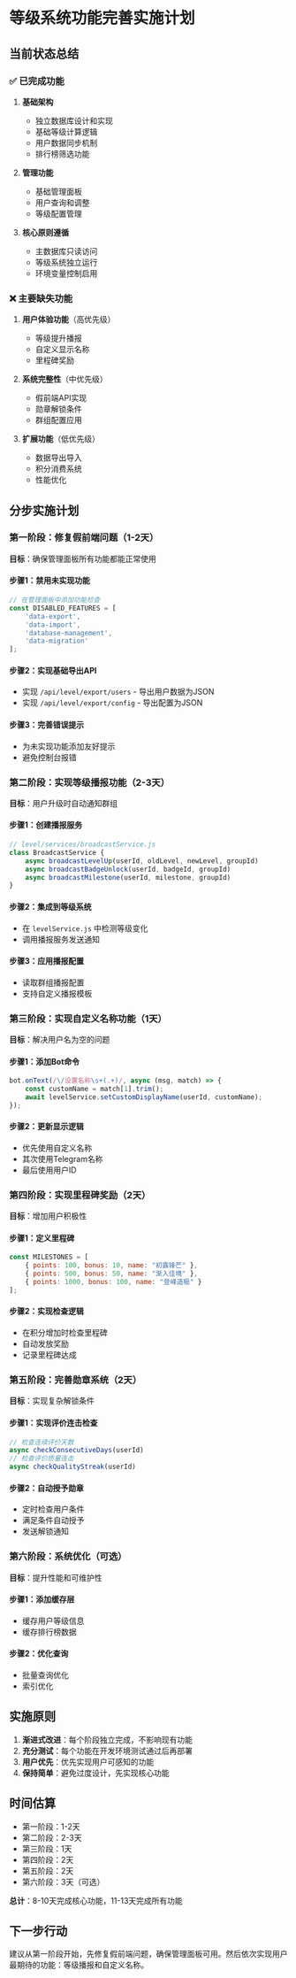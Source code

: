 # 等级系统功能完善实施计划

## 当前状态总结

### ✅ 已完成功能
1. **基础架构**
   - 独立数据库设计和实现
   - 基础等级计算逻辑
   - 用户数据同步机制
   - 排行榜筛选功能

2. **管理功能**
   - 基础管理面板
   - 用户查询和调整
   - 等级配置管理

3. **核心原则遵循**
   - 主数据库只读访问
   - 等级系统独立运行
   - 环境变量控制启用

### ❌ 主要缺失功能
1. **用户体验功能**（高优先级）
   - 等级提升播报
   - 自定义显示名称
   - 里程碑奖励

2. **系统完整性**（中优先级）
   - 假前端API实现
   - 勋章解锁条件
   - 群组配置应用

3. **扩展功能**（低优先级）
   - 数据导出导入
   - 积分消费系统
   - 性能优化

## 分步实施计划

### 第一阶段：修复假前端问题（1-2天）
**目标**：确保管理面板所有功能都能正常使用

#### 步骤1：禁用未实现功能
```javascript
// 在管理面板中添加功能检查
const DISABLED_FEATURES = [
    'data-export',
    'data-import', 
    'database-management',
    'data-migration'
];
```

#### 步骤2：实现基础导出API
- 实现 `/api/level/export/users` - 导出用户数据为JSON
- 实现 `/api/level/export/config` - 导出配置为JSON

#### 步骤3：完善错误提示
- 为未实现功能添加友好提示
- 避免控制台报错

### 第二阶段：实现等级播报功能（2-3天）
**目标**：用户升级时自动通知群组

#### 步骤1：创建播报服务
```javascript
// level/services/broadcastService.js
class BroadcastService {
    async broadcastLevelUp(userId, oldLevel, newLevel, groupId)
    async broadcastBadgeUnlock(userId, badgeId, groupId)
    async broadcastMilestone(userId, milestone, groupId)
}
```

#### 步骤2：集成到等级系统
- 在 `levelService.js` 中检测等级变化
- 调用播报服务发送通知

#### 步骤3：应用播报配置
- 读取群组播报配置
- 支持自定义播报模板

### 第三阶段：实现自定义名称功能（1天）
**目标**：解决用户名为空的问题

#### 步骤1：添加Bot命令
```javascript
bot.onText(/\/设置名称\s+(.+)/, async (msg, match) => {
    const customName = match[1].trim();
    await levelService.setCustomDisplayName(userId, customName);
});
```

#### 步骤2：更新显示逻辑
- 优先使用自定义名称
- 其次使用Telegram名称
- 最后使用用户ID

### 第四阶段：实现里程碑奖励（2天）
**目标**：增加用户积极性

#### 步骤1：定义里程碑
```javascript
const MILESTONES = [
    { points: 100, bonus: 10, name: "初露锋芒" },
    { points: 500, bonus: 50, name: "渐入佳境" },
    { points: 1000, bonus: 100, name: "登峰造极" }
];
```

#### 步骤2：实现检查逻辑
- 在积分增加时检查里程碑
- 自动发放奖励
- 记录里程碑达成

### 第五阶段：完善勋章系统（2天）
**目标**：实现复杂解锁条件

#### 步骤1：实现评价连击检查
```javascript
// 检查连续评价天数
async checkConsecutiveDays(userId)
// 检查评价质量连击
async checkQualityStreak(userId)
```

#### 步骤2：自动授予勋章
- 定时检查用户条件
- 满足条件自动授予
- 发送解锁通知

### 第六阶段：系统优化（可选）
**目标**：提升性能和可维护性

#### 步骤1：添加缓存层
- 缓存用户等级信息
- 缓存排行榜数据

#### 步骤2：优化查询
- 批量查询优化
- 索引优化

## 实施原则

1. **渐进式改进**：每个阶段独立完成，不影响现有功能
2. **充分测试**：每个功能在开发环境测试通过后再部署
3. **用户优先**：优先实现用户可感知的功能
4. **保持简单**：避免过度设计，先实现核心功能

## 时间估算

- 第一阶段：1-2天
- 第二阶段：2-3天  
- 第三阶段：1天
- 第四阶段：2天
- 第五阶段：2天
- 第六阶段：3天（可选）

**总计**：8-10天完成核心功能，11-13天完成所有功能

## 下一步行动

建议从第一阶段开始，先修复假前端问题，确保管理面板可用。然后依次实现用户最期待的功能：等级播报和自定义名称。 